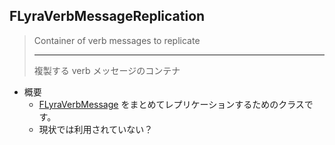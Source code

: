 ## FLyraVerbMessageReplication

> Container of verb messages to replicate  
> 
> ----
> 複製する verb メッセージのコンテナ  

* 概要
	* [FLyraVerbMessage] をまとめてレプリケーションするためのクラスです。
	* 現状では利用されていない？




<!--- ページ内のリンク --->

<!--- 自前の画像へのリンク --->

<!--- generated --->
[FLyraVerbMessage]: ../../Lyra/GameplayMessageProcessorStruct/FLyraVerbMessage.md#flyraverbmessage
